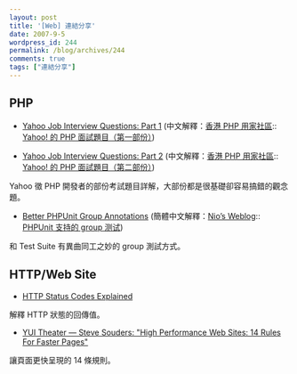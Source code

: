 ```yaml
---
layout: post
title: '[Web] 連結分享'
date: 2007-9-5
wordpress_id: 244
permalink: /blog/archives/244
comments: true
tags: ["連結分享"]
---
```


<!--more-->
## PHP

* [Yahoo Job Interview Questions: Part 1](http://www.search-this.com/2007/08/13/yahoo-job-interview-questions-part-1/) (中文解釋：[香港 PHP 用家社區](http://www.hkpug.net/):: [Yahoo! 的 PHP 面試題目（第一部份）](http://www.hkpug.net/node/211)) 

* [Yahoo Job Interview Questions: Part 2](http://www.search-this.com/2007/08/27/yahoo-job-interview-questions-part-2/) (中文解釋：[香港 PHP 用家社區](http://www.hkpug.net/):: [Yahoo! 的 PHP 面試題目（第二部份）](http://www.hkpug.net/node/212)) 

Yahoo 徵 PHP 開發者的部份考試題目詳解，大部份都是很基礎卻容易搞錯的觀念題。 

* [Better PHPUnit Group Annotations](http://mikenaberezny.com/archives/79) (簡體中文解釋：[Nio’s Weblog](http://nio.infor96.com):: [PHPUnit 支持的 group 测试](http://nio.infor96.com/archives/753)) 

和 Test Suite 有異曲同工之妙的 group 測試方式。



## HTTP/Web Site

* [HTTP Status Codes Explained](http://www.ilovejackdaniels.com/apache/http-status-codes-explained/)

解釋 HTTP 狀態的回傳值。

* [YUI Theater — Steve Souders: "High Performance Web Sites: 14 Rules For Faster Pages"](http://yuiblog.com/blog/2007/09/04/video-souders/)

讓頁面更快呈現的 14 條規則。 



